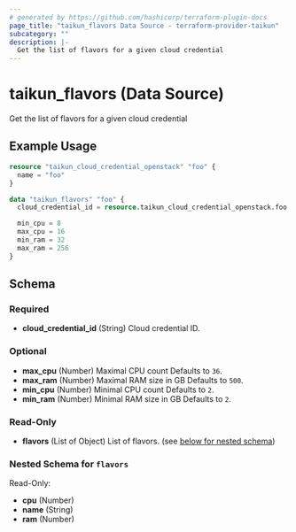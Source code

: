 ```yaml
---
# generated by https://github.com/hashicorp/terraform-plugin-docs
page_title: "taikun_flavors Data Source - terraform-provider-taikun"
subcategory: ""
description: |-
  Get the list of flavors for a given cloud credential
---
```


# taikun_flavors (Data Source)

Get the list of flavors for a given cloud credential

## Example Usage

```terraform
resource "taikun_cloud_credential_openstack" "foo" {
  name = "foo"
}

data "taikun_flavors" "foo" {
  cloud_credential_id = resource.taikun_cloud_credential_openstack.foo.id

  min_cpu = 8
  max_cpu = 16
  min_ram = 32
  max_ram = 256
}
```

<!-- schema generated by tfplugindocs -->
## Schema

### Required

- **cloud_credential_id** (String) Cloud credential ID.

### Optional

- **max_cpu** (Number) Maximal CPU count Defaults to `36`.
- **max_ram** (Number) Maximal RAM size in GB Defaults to `500`.
- **min_cpu** (Number) Minimal CPU count Defaults to `2`.
- **min_ram** (Number) Minimal RAM size in GB Defaults to `2`.

### Read-Only

- **flavors** (List of Object) List of flavors. (see [below for nested schema](#nestedatt--flavors))

<a id="nestedatt--flavors"></a>
### Nested Schema for `flavors`

Read-Only:

- **cpu** (Number)
- **name** (String)
- **ram** (Number)



